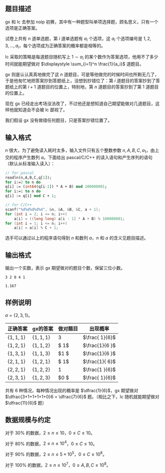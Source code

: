 ## 题目描述

gx 和 lc 去参加 noip 初赛，其中有一种题型叫单项选择题，顾名思义，只有一个选项是正确答案。

试卷上共有 $n$ 道单选题，第 $i$ 道单选题有 $a_i$ 个选项，这 $a_i$ 个选项编号是 $1,2,3,\ldots,a_i$，每个选项成为正确答案的概率都是相等的。

lc 采取的策略是每道题目随机写上 $1 \sim a_i$ 的某个数作为答案选项，他用不了多少时间就能期望做对 $\displaystyle \sum_{i=1}^n \frac{1}{a_i}$ 道题目。

gx 则是认认真真地做完了这 $n$ 道题目，可是等他做完的时候时间也所剩无几了，于是他匆忙地把答案抄到答题纸上，没想到抄错位了：第 $i$ 道题目的答案抄到了答题纸上的第 $i+1$ 道题目的位置上，特别地，第 $n$ 道题目的答案抄到了第 $1$ 道题目的位置上。

现在 gx 已经走出考场没法改了，不过他还是想知道自己期望能做对几道题目，这样他就知道会不会被 lc 鄙视了。

我们假设 gx 没有做错任何题目，只是答案抄错位置了。

## 输入格式

$n$ 很大，为了避免读入耗时太多，输入文件只有五个整数参数 $n, A, B, C, a_1$，由上交的程序产生数列 $a$。下面给出 pascal/C/C++ 的读入语句和产生序列的语句（默认从标准输入读入）：

```pascal
// for pascal
readln(n,A,B,C,q[1]);
for i:=2 to n do
q[i] := (int64(q[i-1]) * A + B) mod 100000001;
for i:=1 to n do
q[i] := q[i] mod C + 1;
```

```cpp
// for C/C++
scanf("%d%d%d%d%d", &n, &A, &B, &C, a + 1);
for (int i = 2; i <= n; i++)
	a[i] = ((long long) a[i - 1] * A + B) % 100000001;
for (int i = 1; i <= n; i++)
	a[i] = a[i] % C + 1;
```

选手可以通过以上的程序语句得到 $n$ 和数列 $a$，$n$ 和 $a$ 的含义见题目描述。

## 输出格式

输出一个实数，表示 gx 期望做对的题目个数，保留三位小数。

```input1
3 2 0 4 1
```

```output1
1.167
```

## 样例说明

$a=\{2,3,1\}$。

| 正确答案 | gx的答案 | 做对题目 | 出现概率 |
|--|--|--|--|
| $\{1,1,1\}$ | $\{1,1, 1\}$ | $3$ | $\frac{  1}{6}$ |
| $\{1,2,1\}$ | $\{1,1, 2\}$ | $  1$ | $\frac{1}{6  }$ |
| $\{1,3,1\}$ | $\{1,1, 3\}$ | $1 $ | $\frac{1}{6 }$ |
| $\{2,1,1\}$ | $\{1,2, 1\}$ | $ 1$ | $\frac{1}{ 6}$ |
| $\{2,2,1\}$ | $\{1,2, 2\}$ | $1$ | $\frac{1 }{6}$ |
| $\{2,3,1\}$ | $\{1,2, 3\}$ | $0 $ | $\frac{ 1}{6}$ |

共有 $6$ 种情况，每种情况出现的概率是 $\dfrac{1}{6}$，gx 期望做对 $\dfrac{3+1+1+1+1+0}6 = \dfrac{7}{6}$ 题。（相比之下，lc 随机就能期望做对 $\dfrac{11}{6}$ 题）

## 数据规模与约定

对于 $30\%$ 的数据，$2\le n\le10$，$0\le C\le10$。

对于 $80\%$ 的数据，$2\le n\le 10^4$，$0\le C\le 10$。

对于 $90\%$ 的数据，$2\le n\le 5\times 10^5$，$0\le C\le 10^8$。

对于 $100\%$ 的数据，$2\le n\le 10^7$，$0\le A,B,C \le 10^8$。


